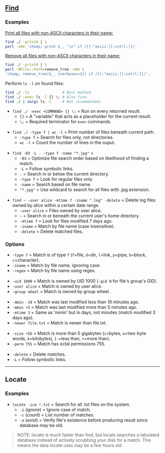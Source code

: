 ## [Find](https://www.gnu.org/software/findutils/manual/html_mono/find.html)

### Examples

[Print all files with non-ASCII characters in their name:](https://stackoverflow.com/questions/19146240/find-and-delete-files-with-non-ascii-names)
```bash
find ./ -print0 | \
perl -n0e 'chomp; print $_, "\n" if /[[:^ascii:][:cntrl:]]/'
```

[Remove all files with non-ASCII characters in their name:](https://stackoverflow.com/questions/19146240/find-and-delete-files-with-non-ascii-names)
```bash
find ./ -print0 | \
perl -MFile::Path=remove_tree -n0e \
'chomp; remove_tree($_, {verbose=>1}) if /[[:^ascii:][:cntrl:]]/'.
```

Perform `ls -l` on found files:
```bash
find ./ -ls               # Best method.
find ./ -exec ls -l {} \; # Also fine.
find ./ | xargs ls -l     # Not recommended.
```

- `find ./ -exec <COMMAND> {} \;` = Run <COMMAND> on every returned result.
  - `{}` = A "variable" that acts as a placeholder for the current result.
  - `\;` = Required terminator for `exec` commands.
<br><br>
- `find ./ -type f | wc -l` = Print number of files beneath current path.
  - `-type f` = Search for files only, not directories.
  - `wc -l`   = Count the number of lines in the ouput.
<br><br>
- `find -03 -L . -type f -name "*.jpg"` =
  - `-03`     = Optimize file search order based on likelihood of finding a match.
  - `-L`      = Follow symbolic links.
  - `.`       = Search in or below the current directory.
  - `-type f` = Look for regular files only.
  - `-name`   = Search based on file name.
  - `"*.jpg"` = Use wildcard to search for all files with .jpg extension.
<br><br>
- `find ~ -user alice -mtime 7 -iname ".log" -delete` = Delete log files owned by alice within a certain date range.
  - `-user alice` = Files owned by user alice.
  - `~`           = Search in or beneath the current user's home directory.
  - `-mtime 7`    = Look for files modified 7 days ago.
  - `-iname`      = Match by file name (case insensitive).
  - `-delete`     = Delete matched files.

### Options

- `-type f` = Match is of type `f` (`f`=file, `d`=dir, `l`=link, `p`=pipe, `b`=block, `c`=character).
- `-iname`  = Match by file name, ignoring case.
- `-regex`  = Match by file name using regex.
<br><br>
- `-uid 1000`    = Match is owned by UID 1000 (`-gid N` for file's group's GID).
- `-user alice`  = Match is owned by user alice.
- `-group wheel` = Match is owned by group wheel.
<br><br>
- `-mmin -19`       = Match was last modified less than 19 minutes ago.
- `-mmin +5`        = Match was last modified more than 5 minutes ago.
- `-mtime 3`        = Same as 'mmin' but in days, not minutes (match modified 3 days ago).
- `-newer file.txt` = Match is newer than file.txt.
<br><br>
- `-size +5G` = Match is more than 5 gigabytes (`c`=bytes, `w`=two-byte words, `k`=kilobytes), (`-`=less than, `+`=more than).
- `-perm 755` = Match has octal permissions 755.
<br><br>
- `-delete` = Delete matches.
- `-L`      = Follow symbolic links.

---
## Locate

### Examples

- `locate -ice *.txt` = Search for all .txt files on the system.
  - `-i` (*ignore*) = Ignore case of match.
  - `-c` (*count*)  = List number of matches.
  - `-e` (*exist*)  = Verify file's existence before producing result since database may be old.

> NOTE: locate is much faster than find, but locate searches a tabulated database instead of actively scrubbing your disk for a match.
>       This means the data locate uses may be a few hours old
